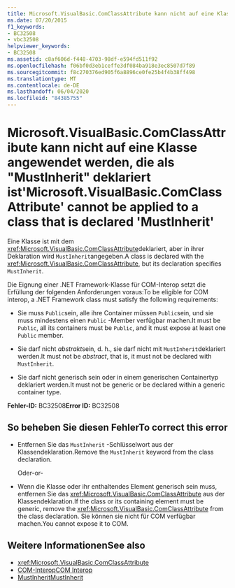 ```yaml
---
title: Microsoft.VisualBasic.ComClassAttribute kann nicht auf eine Klasse angewendet werden, die als "MustInherit" deklariert ist
ms.date: 07/20/2015
f1_keywords:
- BC32508
- vbc32508
helpviewer_keywords:
- BC32508
ms.assetid: c8af606d-f448-4703-98df-e594fd511f92
ms.openlocfilehash: f06bf0d3eb1ceffe3df084ba918e3ec8507d7f89
ms.sourcegitcommit: f8c270376ed905f6a8896ce0fe25b4f4b38ff498
ms.translationtype: MT
ms.contentlocale: de-DE
ms.lasthandoff: 06/04/2020
ms.locfileid: "84385755"
---
```

# <a name="microsoftvisualbasiccomclassattribute-cannot-be-applied-to-a-class-that-is-declared-mustinherit"></a><span data-ttu-id="556bb-102">Microsoft.VisualBasic.ComClassAttribute kann nicht auf eine Klasse angewendet werden, die als "MustInherit" deklariert ist</span><span class="sxs-lookup"><span data-stu-id="556bb-102">'Microsoft.VisualBasic.ComClassAttribute' cannot be applied to a class that is declared 'MustInherit'</span></span>
<span data-ttu-id="556bb-103">Eine Klasse ist mit dem <xref:Microsoft.VisualBasic.ComClassAttribute>deklariert, aber in ihrer Deklaration wird `MustInherit`angegeben.</span><span class="sxs-lookup"><span data-stu-id="556bb-103">A class is declared with the <xref:Microsoft.VisualBasic.ComClassAttribute>, but its declaration specifies `MustInherit`.</span></span>  
  
 <span data-ttu-id="556bb-104">Die Eignung einer .NET Framework-Klasse für COM-Interop setzt die Erfüllung der folgenden Anforderungen voraus:</span><span class="sxs-lookup"><span data-stu-id="556bb-104">To be eligible for COM interop, a .NET Framework class must satisfy the following requirements:</span></span>  
  
- <span data-ttu-id="556bb-105">Sie muss `Public`sein, alle ihre Container müssen `Public`sein, und sie muss mindestens einen `Public` -Member verfügbar machen.</span><span class="sxs-lookup"><span data-stu-id="556bb-105">It must be `Public`, all its containers must be `Public`, and it must expose at least one `Public` member.</span></span>  
  
- <span data-ttu-id="556bb-106">Sie darf nicht *abstrakt*sein, d. h., sie darf nicht mit `MustInherit`deklariert werden.</span><span class="sxs-lookup"><span data-stu-id="556bb-106">It must not be *abstract*, that is, it must not be declared with `MustInherit`.</span></span>  
  
- <span data-ttu-id="556bb-107">Sie darf nicht generisch sein oder in einem generischen Containertyp deklariert werden.</span><span class="sxs-lookup"><span data-stu-id="556bb-107">It must not be generic or be declared within a generic container type.</span></span>  
  
 <span data-ttu-id="556bb-108">**Fehler-ID:** BC32508</span><span class="sxs-lookup"><span data-stu-id="556bb-108">**Error ID:** BC32508</span></span>  
  
## <a name="to-correct-this-error"></a><span data-ttu-id="556bb-109">So beheben Sie diesen Fehler</span><span class="sxs-lookup"><span data-stu-id="556bb-109">To correct this error</span></span>  
  
- <span data-ttu-id="556bb-110">Entfernen Sie das `MustInherit` -Schlüsselwort aus der Klassendeklaration.</span><span class="sxs-lookup"><span data-stu-id="556bb-110">Remove the `MustInherit` keyword from the class declaration.</span></span>  
  
     <span data-ttu-id="556bb-111">Oder</span><span class="sxs-lookup"><span data-stu-id="556bb-111">-or-</span></span>  
  
- <span data-ttu-id="556bb-112">Wenn die Klasse oder ihr enthaltendes Element generisch sein muss, entfernen Sie das <xref:Microsoft.VisualBasic.ComClassAttribute> aus der Klassendeklaration.</span><span class="sxs-lookup"><span data-stu-id="556bb-112">If the class or its containing element must be generic, remove the <xref:Microsoft.VisualBasic.ComClassAttribute> from the class declaration.</span></span> <span data-ttu-id="556bb-113">Sie können sie nicht für COM verfügbar machen.</span><span class="sxs-lookup"><span data-stu-id="556bb-113">You cannot expose it to COM.</span></span>  
  
## <a name="see-also"></a><span data-ttu-id="556bb-114">Weitere Informationen</span><span class="sxs-lookup"><span data-stu-id="556bb-114">See also</span></span>

- <xref:Microsoft.VisualBasic.ComClassAttribute>
- [<span data-ttu-id="556bb-115">COM-Interop</span><span class="sxs-lookup"><span data-stu-id="556bb-115">COM Interop</span></span>](../programming-guide/com-interop/index.md)
- [<span data-ttu-id="556bb-116">MustInherit</span><span class="sxs-lookup"><span data-stu-id="556bb-116">MustInherit</span></span>](../language-reference/modifiers/mustinherit.md)
